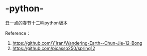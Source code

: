 # -python-
丑一点的春节十二响python版本


Reference：
1. https://github.com/Y1ran/Wandering-Earth--Chun-Jie-12-Bong
2. https://github.com/picasso250/spring12
